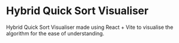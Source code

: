 # Hybrid Quick Sort Visualiser

  Hybrid Quick Sort Visualiser made using React + Vite to visualise the algorithm for the ease of understanding.
  
